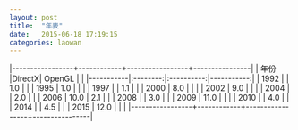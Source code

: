 ```yaml
---
layout: post
title:  "年表"
date:   2015-06-18 17:19:15
categories: laowan
---
```


|-----------------+------------+-----------------+----------------|
| 年份 |DirectX| OpenGL  |   |
|-----------|:--------:|:----------:|-----------:|
| 1992 |      | 1.0 |  |
| 1995 | 1.0  |     |  |
| 1997 |      | 1.1 |  |
| 2000 | 8.0  |     |  |
| 2002 | 9.0  |     |  |
| 2004 |      | 2.0 |  |
| 2006 | 10.0 | 2.1 |  |
| 2008 |      | 3.0 |  |
| 2009 | 11.0 |     |  |
| 2010 |      | 4.0 |  |
| 2014 |      | 4.5 |  |
| 2015 | 12.0 |     |  |
|-----------------+------------+-----------------+----------------|
